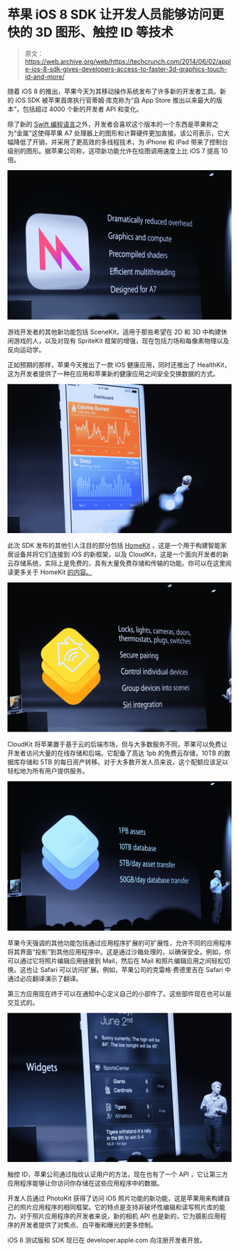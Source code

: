 # 苹果 iOS 8 SDK 让开发人员能够访问更快的 3D 图形、触控 ID 等技术

> 原文：<https://web.archive.org/web/https://techcrunch.com/2014/06/02/apple-ios-8-sdk-gives-developers-access-to-faster-3d-graphics-touch-id-and-more/>

随着 iOS 8 的推出，苹果今天为其移动操作系统发布了许多新的开发者工具。新的 iOS SDK 被苹果首席执行官蒂姆·库克称为“自 App Store 推出以来最大的版本”，包括超过 4000 个新的开发者 API 和变化。

除了新的 [Swift 编程语言](https://web.archive.org/web/20221007025644/https://beta.techcrunch.com/2014/06/02/apple-launches-swift-a-new-programming-language-for-writing-ios-and-os-x-apps/)之外，开发者会喜欢这个版本的一个东西是苹果称之为“金属”这使得苹果 A7 处理器上的图形和计算硬件更加直接。该公司表示，它大幅降低了开销，并采用了更高效的多线程技术，为 iPhone 和 iPad 带来了控制台级别的图形。据苹果公司称，这项新功能允许在绘图调用速度上比 iOS 7 提高 10 倍。

![IMG_0235](img/11c667a64d5144733462bbdf5749c2f7.png)

游戏开发者的其他新功能包括 SceneKit，适用于那些希望在 2D 和 3D 中构建休闲游戏的人，以及对现有 SpriteKit 框架的增强，现在包括力场和每像素物理以及反向运动学。

正如预期的那样，苹果今天推出了一款 iOS 健康应用，同时还推出了 HealthKit，这为开发者提供了一种在应用和苹果新的健康应用之间安全交换数据的方式。

![IMG_0163](img/5abdfecd3ab63755f3a654f9487cd634.png)

此次 SDK 发布的其他引人注目的部分包括 [HomeKit](https://web.archive.org/web/20221007025644/https://beta.techcrunch.com/2014/06/02/apple-wwdc-smart-home/) ，这是一个用于构建智能家居设备并将它们连接到 iOS 的新框架，以及 CloudKit，这是一个面向开发者的新云存储系统，实际上是免费的，具有大量免费存储和传输的功能。你可以在这里阅读更多关于 HomeKit [的内容。](https://web.archive.org/web/20221007025644/https://beta.techcrunch.com/2014/06/02/apple-wwdc-smart-home/)

![IMG_0226](img/6f249d537f6248db20924eb95bd8bab9.png)

CloudKit 将苹果置于基于云的后端市场，但与大多数服务不同，苹果可以免费让开发者访问大量的在线存储和后端。它配备了高达 1pb 的免费云存储，10TB 的数据库存储和 5TB 的每日资产转移。对于大多数开发人员来说，这个配额应该足以轻松地为所有用户提供服务。

![IMG_0232](img/11f35861c155611fa72d2ff806376146.png)

苹果今天强调的其他功能包括通过应用程序扩展的可扩展性，允许不同的应用程序将其界面“投影”到其他应用程序中。这是通过沙箱处理的，以确保安全。例如，你可以通过它将照片编辑应用链接到 Mail，然后在 Mail 和照片编辑应用之间轻松切换。这也让 Safari 可以访问扩展。例如，苹果公司的克雷格·费德里吉在 Safari 中通过必应翻译演示了翻译。

第三方应用现在终于可以在通知中心定义自己的小部件了。这些部件现在也可以是交互式的。

![IMG_0211](img/49ddd2c5c1dd2a5fc5f7fec5aad63e76.png)

触控 ID，苹果公司通过指纹认证用户的方法，现在也有了一个 API ，它让第三方应用程序能够让你访问你存储在这些应用程序中的数据。

开发人员通过 PhotoKit 获得了访问 iOS 照片功能的新功能，这是苹果用来构建自己的照片应用程序的相同框架。它的特点是支持非破坏性编辑和读写照片库的能力。对于照片应用程序的开发者来说，新的相机 API 也是新的，它为摄影应用程序的开发者提供了对焦点、白平衡和曝光的更多控制。

iOS 8 测试版和 SDK 现已在 developer.apple.com 向注册开发者开放。